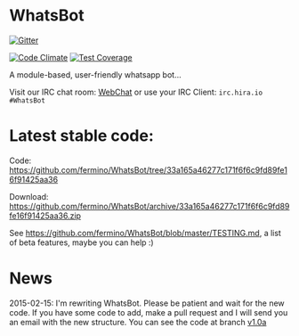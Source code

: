 WhatsBot
========

[![Gitter](https://badges.gitter.im/Join%20Chat.svg)](https://gitter.im/fermino/WhatsBot)

[![Code Climate](https://codeclimate.com/github/fermino/WhatsBot/badges/gpa.svg)](https://codeclimate.com/github/fermino/WhatsBot) [![Test Coverage](https://codeclimate.com/github/fermino/WhatsBot/badges/coverage.svg)](https://codeclimate.com/github/fermino/WhatsBot)

A module-based, user-friendly whatsapp bot...

Visit our IRC chat room: [WebChat](https://webchat.hira.io/?nick=UserWeb?#WhatsBot) or use your IRC Client: 
`irc.hira.io` `#WhatsBot`

Latest stable code: 
===================

Code: <https://github.com/fermino/WhatsBot/tree/33a165a46277c171f6f6c9fd89fe16f91425aa36>

Download: <https://github.com/fermino/WhatsBot/archive/33a165a46277c171f6f6c9fd89fe16f91425aa36.zip>

See <https://github.com/fermino/WhatsBot/blob/master/TESTING.md>, a list of beta features, maybe you can help :)

News
====

2015-02-15: I'm rewriting WhatsBot. Please be patient and wait for the new code. If you have some code to add, make a pull request and I will send you an email with the new structure. 
You can see the code at branch [v1.0a](https://github.com/fermino/WhatsBot/tree/v1.0a)
